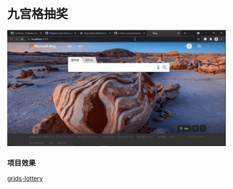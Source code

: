 # 九宫格抽奖
![demo](src/images/lottery-demo.gif)

### 项目效果
[grids-lottery](https://github.com/Lilas-w/Grids-lottery/build/index.html)